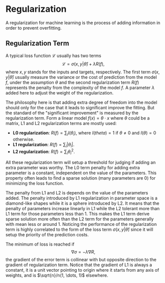 # Regularization

A regularization for machine learning is the process of adding information in order to prevent overfitting. 

## Regularization Term

A typical loss function $\mathcal{L}$ usually has two terms
$$
\mathcal{L}=\sigma(x, y|\hat \theta) + \lambda R(f),
$$ 
where $x,y$ stands for the inputs and targets, respectively. The first term $\sigma(x,y|\hat\theta)$ usually measure the variance or the cost of prediction from the model $f$, under the assumption $\theta$ and the second regularization term $R(f)$ represents the penalty from the complexity of the model $f$. A parameter $\lambda$ added here to adjust the weight of the regularization. 

The philosophy here is that adding extra degree of freedom into the model should only for the case that it leads to significant improve the fitting. But the standard of the "significant improvement" is measured by the regularization term. Form a linear model $f(x)=\theta\cdot x$ where $\theta$ could be a matrix, L1 and L2 regularization terms are mostly used:
* **L0 regularization**: $R(f)=\sum_iI(\theta_i)$, where $I(theta) = 1$ if $\theta\ne 0$ and $I(\theta)=0$ otherwise.
* **L1 regularization**: $R(f)=\sum_i|\theta_i|$.
* **L2 regularization**: $R(f)=\sum_i\theta_i^2$.

All these regularization term will setup a threshold for judging if adding an extra parameter was worthy. The L0 term penalty for adding extra parameter is a constant, independent on the value of the parameters. This property often leads to find a sparse solution (many parameters are 0) for minimizing the loss function. 

The penalty from L1 and L2 is depends on the value of the parameters added. The penalty introduced by L1 regularization in parameter space is a diamond-like shapes while it is a sphere introduced by L2. It means that the penalty of parameters increase linearly in L1 while the L2 tolerant more than L1 term for those parameters less than 1. This makes the L1 term derive sparse solution more often than the L2 term for the parameters generally with mean less or around 1. Noticing the performance of the regularization term is highly correlated to the form of the loss term $\sigma(x, y|\hat \theta)$ since it will setup the priority of the prediction costs.

The minimum of loss is reached if 
$$
\nabla\sigma = -\lambda \nabla R,
$$
the gradient of the error term is collinear with but opposite direction to the gradient of regularization term. Notice that the gradient of L1 is always a constant, it is a unit vector pointing to origin where it starts from any axis of weights, and is $\sqrt{n}/n(1, \dots, 1)$ elsewhere. 
